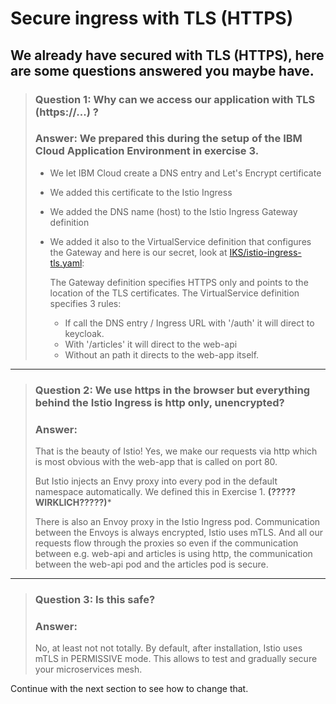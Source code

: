  # Secure ingress with TLS (HTTPS)

We already have secured with TLS (HTTPS), here are some questions answered you maybe have.
---
> ### **Question 1**: Why can we access our application with TLS (https://...) ?
> ### **Answer:** We prepared this during the setup of the IBM Cloud Application Environment in exercise 3.
> * We let IBM Cloud create a DNS entry and Let's Encrypt certificate
> * We added this certificate to the Istio Ingress
> * We added the DNS name (host) to the Istio Ingress Gateway definition
> * We added it also to the VirtualService definition that configures the Gateway and here is our secret, look at [IKS/istio-ingress-tls.yaml](https://cloud-native-starter/blob/master/security/IKS/istio-ingress-tls.yaml):
>
>   The Gateway definition specifies HTTPS only and points to the location of the TLS certificates.
>    The VirtualService definition specifies 3 rules:
>    * If call the DNS entry / Ingress URL with '/auth' it will direct to keycloak.
>   * With '/articles' it will direct to the web-api
>   * Without an path it directs to the web-app itself.
---
> ### **Question 2:** We use https in the browser but everything behind the Istio Ingress is http only, unencrypted?
> ### **Answer:** 
> That is the beauty of Istio! Yes, we make our requests via http which is most obvious with the web-app that is called on port 80.
>
>But Istio injects an Envy proxy into every pod in the default namespace automatically. We defined this in Exercise 1. **(?????WIRKLICH?????)***
>
> There is also an Envoy proxy in the Istio Ingress pod. Communication between the Envoys is always encrypted, Istio uses mTLS. And all our requests flow through the proxies so even if the communication between e.g. web-api and articles is using http, the communication between the web-api pod and the articles pod is secure.
---
> ### **Question 3:** Is this safe?
> ### **Answer:** 
> No, at least not not totally. By default, after installation, Istio uses mTLS in PERMISSIVE mode. This allows to test and gradually secure your microservices mesh.

Continue with the next section to see how to change that.